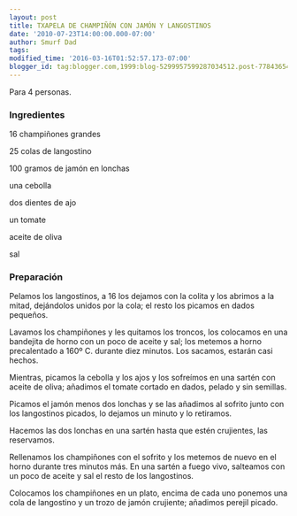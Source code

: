 ```yaml
---
layout: post
title: TXAPELA DE CHAMPIÑÓN CON JAMÓN Y LANGOSTINOS
date: '2010-07-23T14:00:00.000-07:00'
author: Smurf Dad
tags: 
modified_time: '2016-03-16T01:52:57.173-07:00'
blogger_id: tag:blogger.com,1999:blog-5299957599287034512.post-7784365410521928729
---
```


Para 4 personas.

<h3>Ingredientes</h3>

16 champiñones grandes

25 colas de langostino

100 gramos de jamón en lonchas

una cebolla

dos dientes de ajo

un tomate

aceite de oliva

sal

<h3>Preparación</h3>

Pelamos los langostinos, a 16 los dejamos con la colita y los abrimos a la mitad, dejándolos unidos por la cola; el resto los picamos en dados pequeños.

Lavamos los champiñones y les quitamos los troncos, los colocamos en una bandejita de horno con un poco de aceite y sal; los metemos a horno precalentado a 160&ordm; C. durante diez minutos. Los sacamos, estarán casi hechos.

Mientras, picamos la cebolla y los ajos y los sofreímos en una sartén con aceite de oliva; añadimos el tomate cortado en dados, pelado y sin semillas.

Picamos el jamón menos dos lonchas y se las añadimos al sofrito junto con los langostinos picados, lo dejamos un minuto y lo retiramos.

Hacemos las dos lonchas en una sartén hasta que estén crujientes, las reservamos.

Rellenamos los champiñones con el sofrito y los metemos de nuevo en el horno durante tres minutos más. En una sartén a fuego vivo, salteamos con un poco de aceite y sal el resto de los langostinos.

Colocamos los champiñones en un plato, encima de cada uno ponemos una cola de langostino y un trozo de jamón crujiente; añadimos perejil picado.


